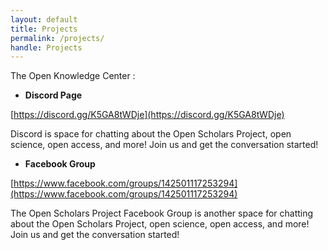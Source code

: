 ```yaml
---
layout: default 
title: Projects
permalink: /projects/
handle: Projects
---
```


The Open Knowledge Center  :

* **Discord Page**

[https://discord.gg/K5GA8tWDje](https://discord.gg/K5GA8tWDje)

Discord is space for chatting about the Open Scholars Project, open science, open access, and more! Join us and get the conversation started!

* **Facebook Group**

[https://www.facebook.com/groups/142501117253294](https://www.facebook.com/groups/142501117253294)

The Open Scholars Project Facebook Group is another space for chatting about the Open Scholars Project, open science, open access, and more! Join us and get the conversation started!
